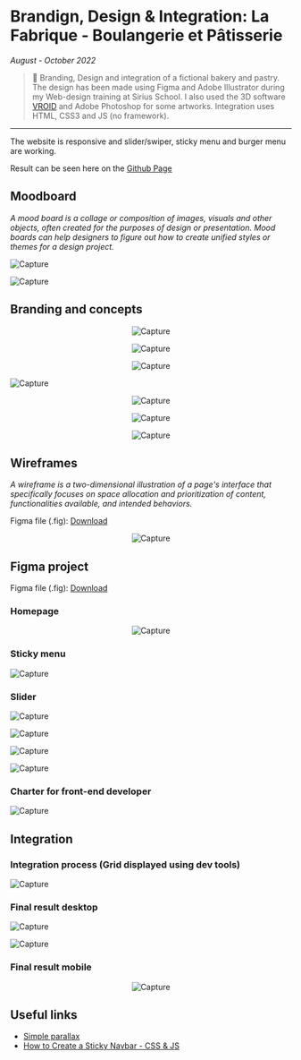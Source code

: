 # Brandign, Design & Integration: La Fabrique - Boulangerie et Pâtisserie

_August - October 2022_

> 🔨 Branding, Design and integration of a fictional bakery and pastry. The design has been made using Figma and Adobe Illustrator during my Web-design training at Sirius School. I also used the 3D software [VROID](https://vroid.com/en) and Adobe Photoshop for some artworks. Integration uses HTML, CSS3 and JS (no framework).

---

The website is responsive and slider/swiper, sticky menu and burger menu are working.

Result can be seen here on the [Github Page](https://raigyo.github.io/webdesign-integration-la-fabrique/)

## Moodboard

_A mood board is a collage or composition of images, visuals and other objects, often created for the purposes of design or presentation. Mood boards can help designers to figure out how to create unified styles or themes for a design project._

![Capture](_readme-img/moodboard-01.png)

![Capture](_readme-img/moodboard-02.png)

## Branding and concepts

<p align="center">
   <img src="_readme-img/brand-01.png" alt="Capture"/>
</p>

<p align="center">
   <img src="_readme-img/brand-02.png" alt="Capture"/>
</p>

<p align="center">
   <img src="_readme-img/brand-03.png" alt="Capture"/>
</p>

![Capture](_readme-img/logo-vroid.png)

<p align="center">
   <img src="_readme-img/logo-print.png" alt="Capture"/>
</p>

<p align="center">
   <img src="_readme-img/logo2-print.png" alt="Capture"/>
</p>

<p align="center">
   <img src="_readme-img/concept.png" alt="Capture"/>
</p>

## Wireframes

_A wireframe is a two-dimensional illustration of a page's interface that specifically focuses on space allocation and prioritization of content, functionalities available, and intended behaviors._

Figma file (.fig): [Download](https://github.com/Raigyo/webdesign-integration-la-fabrique/blob/main/_sources/Wireframe%20boulangerie.fig)

<p align="center">
   <img src="_readme-img/wireframes-la-fabrique.png" alt="Capture"/>
</p>

## Figma project

Figma file (.fig): [Download](https://github.com/Raigyo/webdesign-integration-la-fabrique/blob/main/_sources/La%20Fabrique.fig)

### Homepage

<p align="center">
   <img src="_readme-img/figma-homepage.png" alt="Capture"/>
</p>

### Sticky menu

![Capture](_readme-img/figma-sticky.jpg)

### Slider

![Capture](_readme-img/figma-slider-01.jpg)

![Capture](_readme-img/figma-slider-02.jpg)

![Capture](_readme-img/figma-slider-03.jpg)

![Capture](_readme-img/figma-slider-04.jpg)

### Charter for front-end developer

![Capture](_readme-img/figma-styles.png)

## Integration

### Integration process (Grid displayed using dev tools)

![Capture](_readme-img/01-final-grid.png)

### Final result desktop

![Capture](_readme-img/02-final-desktop.png)

![Capture](_readme-img/03-final-sticky.png)

### Final result mobile

<p align="center">
   <img src="_readme-img/04-final-mobile.png" alt="Capture"/>
</p>
 
## Useful links

- [Simple parallax](https://codepen.io/Rueb/pen/rZbZgj)
- [How to Create a Sticky Navbar - CSS & JS](https://alvarotrigo.com/blog/sticky-navbar/)
